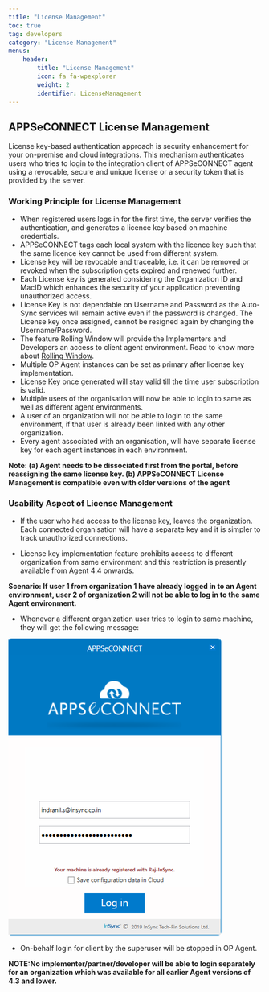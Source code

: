 ```yaml
---
title: "License Management"
toc: true
tag: developers
category: "License Management"
menus: 
    header:
        title: "License Management"
        icon: fa fa-wpexplorer
        weight: 2  
        identifier: LicenseManagement    
---
```


## APPSeCONNECT License Management

License key-based authentication approach is security enhancement for your on-premise and cloud integrations. 
This mechanism authenticates users who tries to login to the integration client of APPSeCONNECT agent using 
a revocable, secure and unique license or a security token that is provided by the server.

### Working Principle for License Management

* When registered users logs in for the first time, the server verifies the authentication, and generates a licence key based on machine credentials. 
* APPSeCONNECT tags each local system with the licence key such that the same licence key cannot be used from different system. 
* License key will be revocable and traceable, i.e. it can be removed or revoked when the subscription gets expired and renewed further. 
* Each License key is generated considering the Organization ID and MacID which enhances the security of your application preventing unauthorized access.
* License Key is not dependable on Username and Password as the Auto-Sync services will remain active even if the password is changed. The License key once assigned, cannot be resigned again by changing the Username/Password.
* The feature Rolling Window will provide the Implementers and Developers an access to client agent environment. Read to know more about [Rolling Window]().
* Multiple OP Agent instances can be set as primary after license key implementation. 
* License Key once generated will stay valid till the time user subscription is valid. 
* Multiple users of the organisation will now be able to login to same as well as different agent environments.
* A user of an organization will not be able to login to the same environment, if that user is already been linked with any other organization. 
* Every agent associated with an organisation, will have separate license key for each agent instances in each environment.

**Note: (a) Agent needs to be dissociated first from the portal, before reassigning the same license key.
        (b) APPSeCONNECT License Management is compatible even with older versions of the agent**

### Usability Aspect of License Management

* If the user who had access to the license key, leaves the organization. 
  Each connected organisation will have a separate key and it is simpler to track unauthorized connections. 

* License key implementation feature prohibits access to different organization from same environment 
  and this restriction is presently available from Agent 4.4 onwards.

**Scenario: If user 1 from organization 1 have already logged in to an Agent environment, user 2 of organization 2 will not be able to 
log in to the same Agent environment.** 

* Whenever a different organization user tries to login to same machine, they will get the following message:

![user-licensekey-failure](/staticfiles/root/media/user-licensekey-failure.png) 

* On-behalf login for client by the superuser will be stopped in OP Agent.
 
**NOTE:No implementer/partner/developer will be able to login separately for an organization which was available 
  for all earlier Agent versions of 4.3 and lower.**



